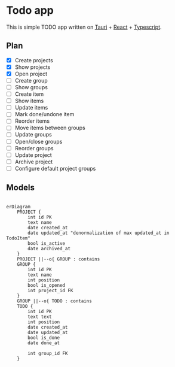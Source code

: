 # Todo app

This is simple TODO app written on [Tauri](https://tauri.app) + [React](https://react.dev) + [Typescript](https://www.typescriptlang.org).

## Plan

- [x] Create projects
- [x] Show projects
- [x] Open project
- [ ] Create group
- [ ] Show groups
- [ ] Create item
- [ ] Show items
- [ ] Update items
- [ ] Mark done/undone item
- [ ] Reorder items
- [ ] Move items between groups
- [ ] Update groups
- [ ] Open/close groups
- [ ] Reorder groups
- [ ] Update project
- [ ] Archive project
- [ ] Configure default project groups

## Models

```mermaid

erDiagram
    PROJECT {
        int id PK
        text name
        date created_at
        date updated_at "denormalization of max updated_at in TodoItem"
        bool is_active
        date archived_at
    }
    PROJECT ||--o{ GROUP : contains
    GROUP {
        int id PK
        text name
        int position
        bool is_opened
        int project_id FK
    }
    GROUP ||--o{ TODO : contains
    TODO {
        int id PK
        text text
        int position
        date created_at
        date updated_at
        bool is_done
        date done_at

        int group_id FK
    }
```
